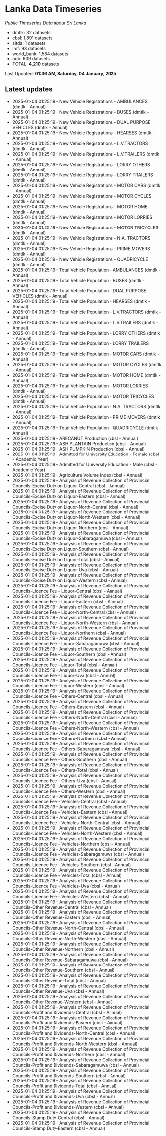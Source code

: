 # Lanka Data Timeseries
*Public Timeseries Data about Sri Lanka*

* dmtlk: 32 datasets
* cbsl: 1,891 datasets
* sltda: 1 datasets
* imf: 93 datasets
* world_bank: 1,584 datasets
* adb: 609 datasets
* TOTAL: **4,210** datasets

Last Updated: **01:36 AM, Saturday, 04 January, 2025**

## Latest updates

* 2025-01-04 01:25:19 - New Vehicle Registrations - AMBULANCES (dmtlk - Annual)
* 2025-01-04 01:25:19 - New Vehicle Registrations - BUSES (dmtlk - Annual)
* 2025-01-04 01:25:19 - New Vehicle Registrations - DUAL PURPOSE VEHICLES (dmtlk - Annual)
* 2025-01-04 01:25:19 - New Vehicle Registrations - HEARSES (dmtlk - Annual)
* 2025-01-04 01:25:19 - New Vehicle Registrations - L.V.TRACTORS (dmtlk - Annual)
* 2025-01-04 01:25:19 - New Vehicle Registrations - L.V.TRAILERS (dmtlk - Annual)
* 2025-01-04 01:25:19 - New Vehicle Registrations - LORRY OTHERS (dmtlk - Annual)
* 2025-01-04 01:25:19 - New Vehicle Registrations - LORRY TRAILERS (dmtlk - Annual)
* 2025-01-04 01:25:19 - New Vehicle Registrations - MOTOR CARS (dmtlk - Annual)
* 2025-01-04 01:25:19 - New Vehicle Registrations - MOTOR CYCLES (dmtlk - Annual)
* 2025-01-04 01:25:19 - New Vehicle Registrations - MOTOR HOME (dmtlk - Annual)
* 2025-01-04 01:25:19 - New Vehicle Registrations - MOTOR LORRIES (dmtlk - Annual)
* 2025-01-04 01:25:19 - New Vehicle Registrations - MOTOR TRICYCLES (dmtlk - Annual)
* 2025-01-04 01:25:19 - New Vehicle Registrations - N.A. TRACTORS (dmtlk - Annual)
* 2025-01-04 01:25:19 - New Vehicle Registrations - PRIME MOVERS (dmtlk - Annual)
* 2025-01-04 01:25:19 - New Vehicle Registrations - QUADRICYCLE (dmtlk - Annual)
* 2025-01-04 01:25:19 - Total Vehicle Population - AMBULANCES (dmtlk - Annual)
* 2025-01-04 01:25:19 - Total Vehicle Population - BUSES (dmtlk - Annual)
* 2025-01-04 01:25:19 - Total Vehicle Population - DUAL PURPOSE VEHICLES (dmtlk - Annual)
* 2025-01-04 01:25:19 - Total Vehicle Population - HEARSES (dmtlk - Annual)
* 2025-01-04 01:25:19 - Total Vehicle Population - L.V.TRACTORS (dmtlk - Annual)
* 2025-01-04 01:25:19 - Total Vehicle Population - L.V.TRAILERS (dmtlk - Annual)
* 2025-01-04 01:25:19 - Total Vehicle Population - LORRY OTHERS (dmtlk - Annual)
* 2025-01-04 01:25:19 - Total Vehicle Population - LORRY TRAILERS (dmtlk - Annual)
* 2025-01-04 01:25:19 - Total Vehicle Population - MOTOR CARS (dmtlk - Annual)
* 2025-01-04 01:25:19 - Total Vehicle Population - MOTOR CYCLES (dmtlk - Annual)
* 2025-01-04 01:25:19 - Total Vehicle Population - MOTOR HOME (dmtlk - Annual)
* 2025-01-04 01:25:19 - Total Vehicle Population - MOTOR LORRIES (dmtlk - Annual)
* 2025-01-04 01:25:19 - Total Vehicle Population - MOTOR TRICYCLES (dmtlk - Annual)
* 2025-01-04 01:25:19 - Total Vehicle Population - N.A. TRACTORS (dmtlk - Annual)
* 2025-01-04 01:25:19 - Total Vehicle Population - PRIME MOVERS (dmtlk - Annual)
* 2025-01-04 01:25:19 - Total Vehicle Population - QUADRICYCLE (dmtlk - Annual)
* 2025-01-04 01:25:19 - ARECANUT Production (cbsl - Annual)
* 2025-01-04 01:25:19 - ASH PLANTAIN Production (cbsl - Annual)
* 2025-01-04 01:25:19 - ASH PUMPKIN Production (cbsl - Annual)
* 2025-01-04 01:25:19 - Admitted for University Education - Female (cbsl - Academic Year)
* 2025-01-04 01:25:19 - Admitted for University Education - Male (cbsl - Academic Year)
* 2025-01-04 01:25:19 - Agriculture Volume Index (cbsl - Annual)
* 2025-01-04 01:25:19 - Analysis of Revenue Collection of Provincial Councils-Excise Duty on Liquor-Central (cbsl - Annual)
* 2025-01-04 01:25:19 - Analysis of Revenue Collection of Provincial Councils-Excise Duty on Liquor-Eastern (cbsl - Annual)
* 2025-01-04 01:25:19 - Analysis of Revenue Collection of Provincial Councils-Excise Duty on Liquor-North-Central (cbsl - Annual)
* 2025-01-04 01:25:19 - Analysis of Revenue Collection of Provincial Councils-Excise Duty on Liquor-North-Western (cbsl - Annual)
* 2025-01-04 01:25:19 - Analysis of Revenue Collection of Provincial Councils-Excise Duty on Liquor-Northern (cbsl - Annual)
* 2025-01-04 01:25:19 - Analysis of Revenue Collection of Provincial Councils-Excise Duty on Liquor-Sabaragamuwa (cbsl - Annual)
* 2025-01-04 01:25:19 - Analysis of Revenue Collection of Provincial Councils-Excise Duty on Liquor-Southern (cbsl - Annual)
* 2025-01-04 01:25:19 - Analysis of Revenue Collection of Provincial Councils-Excise Duty on Liquor-Total (cbsl - Annual)
* 2025-01-04 01:25:19 - Analysis of Revenue Collection of Provincial Councils-Excise Duty on Liquor-Uva (cbsl - Annual)
* 2025-01-04 01:25:19 - Analysis of Revenue Collection of Provincial Councils-Excise Duty on Liquor-Western (cbsl - Annual)
* 2025-01-04 01:25:19 - Analysis of Revenue Collection of Provincial Councils-Licence Fee - Liquor-Central (cbsl - Annual)
* 2025-01-04 01:25:19 - Analysis of Revenue Collection of Provincial Councils-Licence Fee - Liquor-Eastern (cbsl - Annual)
* 2025-01-04 01:25:19 - Analysis of Revenue Collection of Provincial Councils-Licence Fee - Liquor-North-Central (cbsl - Annual)
* 2025-01-04 01:25:19 - Analysis of Revenue Collection of Provincial Councils-Licence Fee - Liquor-North-Western (cbsl - Annual)
* 2025-01-04 01:25:19 - Analysis of Revenue Collection of Provincial Councils-Licence Fee - Liquor-Northern (cbsl - Annual)
* 2025-01-04 01:25:19 - Analysis of Revenue Collection of Provincial Councils-Licence Fee - Liquor-Sabaragamuwa (cbsl - Annual)
* 2025-01-04 01:25:19 - Analysis of Revenue Collection of Provincial Councils-Licence Fee - Liquor-Southern (cbsl - Annual)
* 2025-01-04 01:25:19 - Analysis of Revenue Collection of Provincial Councils-Licence Fee - Liquor-Total (cbsl - Annual)
* 2025-01-04 01:25:19 - Analysis of Revenue Collection of Provincial Councils-Licence Fee - Liquor-Uva (cbsl - Annual)
* 2025-01-04 01:25:19 - Analysis of Revenue Collection of Provincial Councils-Licence Fee - Liquor-Western (cbsl - Annual)
* 2025-01-04 01:25:19 - Analysis of Revenue Collection of Provincial Councils-Licence Fee - Others-Central (cbsl - Annual)
* 2025-01-04 01:25:19 - Analysis of Revenue Collection of Provincial Councils-Licence Fee - Others-Eastern (cbsl - Annual)
* 2025-01-04 01:25:19 - Analysis of Revenue Collection of Provincial Councils-Licence Fee - Others-North-Central (cbsl - Annual)
* 2025-01-04 01:25:19 - Analysis of Revenue Collection of Provincial Councils-Licence Fee - Others-North-Western (cbsl - Annual)
* 2025-01-04 01:25:19 - Analysis of Revenue Collection of Provincial Councils-Licence Fee - Others-Northern (cbsl - Annual)
* 2025-01-04 01:25:19 - Analysis of Revenue Collection of Provincial Councils-Licence Fee - Others-Sabaragamuwa (cbsl - Annual)
* 2025-01-04 01:25:19 - Analysis of Revenue Collection of Provincial Councils-Licence Fee - Others-Southern (cbsl - Annual)
* 2025-01-04 01:25:19 - Analysis of Revenue Collection of Provincial Councils-Licence Fee - Others-Total (cbsl - Annual)
* 2025-01-04 01:25:19 - Analysis of Revenue Collection of Provincial Councils-Licence Fee - Others-Uva (cbsl - Annual)
* 2025-01-04 01:25:19 - Analysis of Revenue Collection of Provincial Councils-Licence Fee - Others-Western (cbsl - Annual)
* 2025-01-04 01:25:19 - Analysis of Revenue Collection of Provincial Councils-Licence Fee - Vehicles-Central (cbsl - Annual)
* 2025-01-04 01:25:19 - Analysis of Revenue Collection of Provincial Councils-Licence Fee - Vehicles-Eastern (cbsl - Annual)
* 2025-01-04 01:25:19 - Analysis of Revenue Collection of Provincial Councils-Licence Fee - Vehicles-North-Central (cbsl - Annual)
* 2025-01-04 01:25:19 - Analysis of Revenue Collection of Provincial Councils-Licence Fee - Vehicles-North-Western (cbsl - Annual)
* 2025-01-04 01:25:19 - Analysis of Revenue Collection of Provincial Councils-Licence Fee - Vehicles-Northern (cbsl - Annual)
* 2025-01-04 01:25:19 - Analysis of Revenue Collection of Provincial Councils-Licence Fee - Vehicles-Sabaragamuwa (cbsl - Annual)
* 2025-01-04 01:25:19 - Analysis of Revenue Collection of Provincial Councils-Licence Fee - Vehicles-Southern (cbsl - Annual)
* 2025-01-04 01:25:19 - Analysis of Revenue Collection of Provincial Councils-Licence Fee - Vehicles-Total (cbsl - Annual)
* 2025-01-04 01:25:19 - Analysis of Revenue Collection of Provincial Councils-Licence Fee - Vehicles-Uva (cbsl - Annual)
* 2025-01-04 01:25:19 - Analysis of Revenue Collection of Provincial Councils-Licence Fee - Vehicles-Western (cbsl - Annual)
* 2025-01-04 01:25:19 - Analysis of Revenue Collection of Provincial Councils-Other Revenue-Central (cbsl - Annual)
* 2025-01-04 01:25:19 - Analysis of Revenue Collection of Provincial Councils-Other Revenue-Eastern (cbsl - Annual)
* 2025-01-04 01:25:19 - Analysis of Revenue Collection of Provincial Councils-Other Revenue-North-Central (cbsl - Annual)
* 2025-01-04 01:25:19 - Analysis of Revenue Collection of Provincial Councils-Other Revenue-North-Western (cbsl - Annual)
* 2025-01-04 01:25:19 - Analysis of Revenue Collection of Provincial Councils-Other Revenue-Northern (cbsl - Annual)
* 2025-01-04 01:25:19 - Analysis of Revenue Collection of Provincial Councils-Other Revenue-Sabaragamuwa (cbsl - Annual)
* 2025-01-04 01:25:19 - Analysis of Revenue Collection of Provincial Councils-Other Revenue-Southern (cbsl - Annual)
* 2025-01-04 01:25:19 - Analysis of Revenue Collection of Provincial Councils-Other Revenue-Total (cbsl - Annual)
* 2025-01-04 01:25:19 - Analysis of Revenue Collection of Provincial Councils-Other Revenue-Uva (cbsl - Annual)
* 2025-01-04 01:25:19 - Analysis of Revenue Collection of Provincial Councils-Other Revenue-Western (cbsl - Annual)
* 2025-01-04 01:25:19 - Analysis of Revenue Collection of Provincial Councils-Profit and Dividends-Central (cbsl - Annual)
* 2025-01-04 01:25:19 - Analysis of Revenue Collection of Provincial Councils-Profit and Dividends-Eastern (cbsl - Annual)
* 2025-01-04 01:25:19 - Analysis of Revenue Collection of Provincial Councils-Profit and Dividends-North-Central (cbsl - Annual)
* 2025-01-04 01:25:19 - Analysis of Revenue Collection of Provincial Councils-Profit and Dividends-North-Western (cbsl - Annual)
* 2025-01-04 01:25:19 - Analysis of Revenue Collection of Provincial Councils-Profit and Dividends-Northern (cbsl - Annual)
* 2025-01-04 01:25:19 - Analysis of Revenue Collection of Provincial Councils-Profit and Dividends-Sabaragamuwa (cbsl - Annual)
* 2025-01-04 01:25:19 - Analysis of Revenue Collection of Provincial Councils-Profit and Dividends-Southern (cbsl - Annual)
* 2025-01-04 01:25:19 - Analysis of Revenue Collection of Provincial Councils-Profit and Dividends-Total (cbsl - Annual)
* 2025-01-04 01:25:19 - Analysis of Revenue Collection of Provincial Councils-Profit and Dividends-Uva (cbsl - Annual)
* 2025-01-04 01:25:19 - Analysis of Revenue Collection of Provincial Councils-Profit and Dividends-Western (cbsl - Annual)
* 2025-01-04 01:25:19 - Analysis of Revenue Collection of Provincial Councils-Stamp Duty-Central (cbsl - Annual)
* 2025-01-04 01:25:19 - Analysis of Revenue Collection of Provincial Councils-Stamp Duty-Eastern (cbsl - Annual)